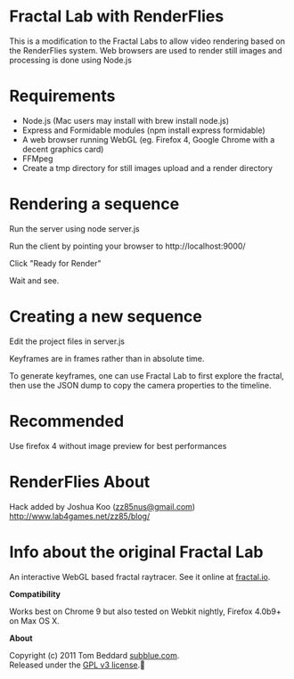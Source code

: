 Fractal Lab with RenderFlies
============================

This is a modification to the Fractal Labs
to allow video rendering based on the RenderFlies system.
Web browsers are used to render still images and processing is done using Node.js

Requirements
============

* Node.js (Mac users may install with brew install node.js)
* Express and Formidable modules (npm install express formidable)
* A web browser running WebGL (eg. Firefox 4, Google Chrome with a decent graphics card)
* FFMpeg
* Create a tmp directory for still images upload and a render directory

Rendering a sequence
====================
Run the server using
node server.js

Run the client by pointing your browser to
http://localhost:9000/

Click "Ready for Render"

Wait and see.

Creating a new sequence
=======================
Edit the project files in server.js

Keyframes are in frames rather than in absolute time.

To generate keyframes, one can use Fractal Lab to first explore the fractal,
then use the JSON dump to copy the camera properties to the timeline.


Recommended
===========
Use firefox 4 without image preview for best performances


RenderFlies About
=================
Hack added by
Joshua Koo (zz85nus@gmail.com) http://www.lab4games.net/zz85/blog/




Info about the original Fractal Lab
===================================

An interactive WebGL based fractal raytracer.
See it online at [fractal.io](http://fractal.io).

**Compatibility**

Works best on Chrome 9 but also tested on Webkit nightly, Firefox 4.0b9+ on Max OS X.

**About**

Copyright (c) 2011 Tom Beddard [subblue.com](http://www.subblue.com).  
Released under the [GPL v3 license](http://www.gnu.org/licenses/).
